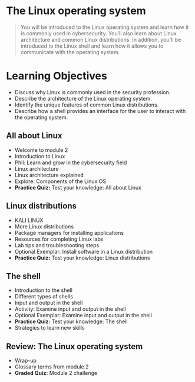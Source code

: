 # The Linux operating system
> You will be introduced to the Linux operating system and learn how it is commonly used in cybersecurity. You’ll also learn about Linux architecture and common Linux distributions. In addition, you'll be introduced to the Linux shell and learn how it allows you to communicate with the operating system.
# Learning Objectives
- Discuss why Linux is commonly used in the security profession.
- Describe the architecture of the Linux operating system.
- Identify the unique features of common Linux distributions.
- Describe how a shell provides an interface for the user to interact with the operating system.
## All about Linux
- Welcome to module 2
- Introduction to Linux
- Phil: Learn and grow in the cybersecurity field
- Linux architecture
- Linux architecture explained
- Explore: Components of the Linux OS
- **Practice Quiz:** Test your knowledge: All about Linux
## Linux distributions
- KALI LINUX
- More Linux distributions
- Package managers for installing applications
- Resources for completing Linux labs
- Lab tips and troubleshooting steps
- Optional Exemplar: Install software in a Linux distribution
- **Practice Quiz:** Test your knowledge: Linux distributions
## The shell
- Introduction to the shell
- Different types of shells
- Input and output in the shell
- Activity: Examine input and output in the shell
- Optional Exemplar: Examine input and output in the shell
- **Practice Quiz:** Test your knowledge: The shell
- Strategies to learn new skills
## Review: The Linux operating system
- Wrap-up
- Glossary terms from module 2
- **Graded Quiz:** Module 2 challenge
